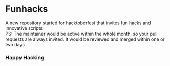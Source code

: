 # Funhacks
A new repository started for hacktoberfest that invites fun hacks and innovative scripts<br>
PS: The maintainer would be active within the whole month, so your pull requests are always invited.
It would be reviewed and merged within one or two days

### Happy Hacking
